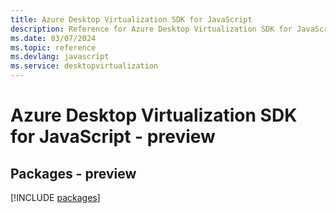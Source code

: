 ```yaml
---
title: Azure Desktop Virtualization SDK for JavaScript
description: Reference for Azure Desktop Virtualization SDK for JavaScript
ms.date: 03/07/2024
ms.topic: reference
ms.devlang: javascript
ms.service: desktopvirtualization
---
```

# Azure Desktop Virtualization SDK for JavaScript - preview
## Packages - preview
[!INCLUDE [packages](desktop-virtualization-index.md)]